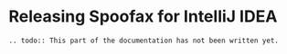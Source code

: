 # Releasing Spoofax for IntelliJ IDEA

```eval_rst
.. todo:: This part of the documentation has not been written yet.
```
